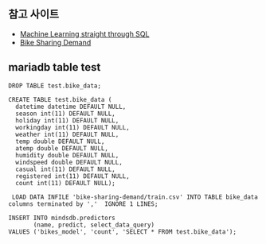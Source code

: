 ## 참고 사이트
- [Machine Learning straight through SQL](https://mariadb.org/machine-learning-sql/)
- [Bike Sharing Demand](https://www.kaggle.com/c/bike-sharing-demand/)


## mariadb table test
~~~
DROP TABLE test.bike_data;

CREATE TABLE test.bike_data (
  datetime datetime DEFAULT NULL,
  season int(11) DEFAULT NULL,
  holiday int(11) DEFAULT NULL,
  workingday int(11) DEFAULT NULL,
  weather int(11) DEFAULT NULL,
  temp double DEFAULT NULL,
  atemp double DEFAULT NULL,
  humidity double DEFAULT NULL,
  windspeed double DEFAULT NULL,
  casual int(11) DEFAULT NULL,
  registered int(11) DEFAULT NULL,
  count int(11) DEFAULT NULL);
  
 LOAD DATA INFILE 'bike-sharing-demand/train.csv' INTO TABLE bike_data columns terminated by ','  IGNORE 1 LINES;
 
INSERT INTO mindsdb.predictors
       (name, predict, select_data_query)
VALUES ('bikes_model', 'count', 'SELECT * FROM test.bike_data');

~~~
